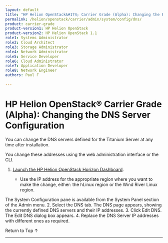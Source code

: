```yaml
---
layout: default
title: "HP Helion OpenStack&#174; Carrier Grade (Alpha): Changing the External Network IP Configuration"
permalink: /helion/openstack/carrier/admin/system/config/dns/
product: carrier-grade
product-version1: HP Helion OpenStack
product-version2: HP Helion OpenStack 1.1
role1: Systems Administrator 
role2: Cloud Architect 
role3: Storage Administrator 
role4: Network Administrator 
role5: Service Developer 
role6: Cloud Administrator 
role7: Application Developer 
role8: Network Engineer 
authors: Paul F

---
```

<!--UNDER REVISION-->

<script>

function PageRefresh {
onLoad="window.refresh"
}

PageRefresh();

</script>

<!-- <p style="font-size: small;"> <a href="/helion/openstack/carrier/services/imaging/overview/">&#9664; PREV</a> | <a href="/helion/openstack/carrier/services/overview/">&#9650; UP</a> | <a href="/helion/openstack/carrier/services/object/overview/"> NEXT &#9654</a> </p> -->

# HP Helion OpenStack&#174; Carrier Grade (Alpha): Changing the DNS Server Configuration #

<!-- modeled after Wind River Admin Guide -->

You can change the DNS servers defined for the Titanium Server at any time after installation.

You change these addresses using the web administration interface or the CLI.

1. [Launch the HP Helion OpenStack Horizon Dashboard](/helion/openstack/carrier/dashboard/login/).

	* Use the IP address for the appropriate region where you want to make the change, either: the hLinux region or the Wind River Linux region.

The System Configuration pane is available from the System Panel section of the Admin menu.
2. Select the DNS tab.
The DNS page appears, showing the currently defined DNS servers and their IP addresses.
3. Click Edit DNS.
The Edit DNS dialog box appears.
4. Replace the DNS Server IP addresses with different ones as required.

 <a href="#top" style="padding:14px 0px 14px 0px; text-decoration: none;"> Return to Top &#8593; </a>

----
